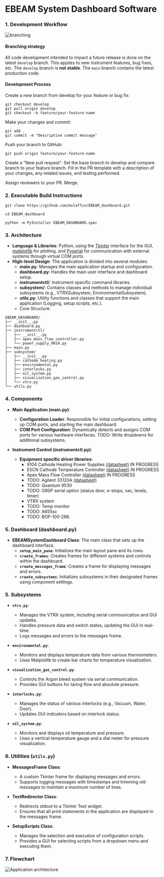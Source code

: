 # EBEAM System Dashboard Software

### 1. Development Workflow
![branching](https://github.com/mslaffin/EBEAM_dashboard/blob/main/media/branching_diagram.png)
#### Branching strategy
All code development intended to impact a future release is done on the latest `develop` branch. This applies to new instrument features, bug fixes, etc. The `develop` branch is **not stable**.
The `main` branch contains the latest production code.

#### Development Process 
Create a new branch from develop for your feature or bug fix:

```
git checkout develop
git pull origin develop
git checkout -b feature/your-feature-name
```
Make your changes and commit:
```
git add .
git commit -m "Descriptive commit message"
```

Push your branch to GitHub:
```
git push origin feature/your-feature-name
```

Create a "New pull request".
Set the base branch to develop and compare branch to your feature branch.
Fill in the PR template with a description of your changes, any related issues, and testing performed.

Assign reviewers to your PR. Merge.

### 2. Executable Build Instructions
```
git clone https://github.com/mslaffin/EBEAM_dashboard.git
```
```
cd EBEAM_dashboard
```
```
python -m PyInstaller EBEAM_DASHBOARD.spec
```


### 3. Architecture

- **Language & Libraries**: Python, using the [Tkinter](https://docs.python.org/3/library/tkinter.html) interface for the GUI, [matplotlib](https://matplotlib.org/) for plotting, and [Pyserial](https://pythonhosted.org/pyserial/) for communication with external systems through virtual COM ports.
- **High-level Design**: The application is divided into several modules:
  - **main.py**: Manages the main application startup and configuration.
  - **dashboard.py**: Handles the main user interface and dashboard setup.
  - **instrumentctl/**: Instrument specific command libraries.
  - **subsystem/**: Contains classes and methods to manage individual subsystems (e.g., VTRXSubsystem, EnvironmentalSubsystem).
  - **utils.py**: Utility functions and classes that support the main application (Logging, setup scripts, etc.).
  - Core Structure:
```
EBEAM_DASHBOARD/
├── __init__.py 
├── dashboard.py
├── instrumentctl/
│   ├── __init__.py
│   ├── apex_mass_flow_controller.py
│   └── power_supply_9014.py
├── main.py
├── subsystem/
│   ├── __init__.py
│   ├── cathode_heating.py
│   ├── environmental.py
│   ├── interlocks.py
│   ├── oil_system.py
│   ├── visualization_gas_control.py
│   └── vtrx.py
└── utils.py
```

### 4. Components

- **Main Application (main.py)**:
  - **Configuration Loader**: Responsible for initial configurations, setting up COM ports, and starting the main dashboard.
  - **COM Port Configuration**: Dynamically detects and assigns COM ports for various hardware interfaces. TODO: Write dropdowns for additional subsystems.

- **Instrument Control (instrumentctl.py)**:
  - **Equipment specific driver libraries**:
    - 9104 Cathode Heating Power Supplies [(datasheet)](https://bkpmedia.s3.us-west-1.amazonaws.com/downloads/programming_manuals/en-us/9103_9104_programming_manual.pdf) IN PROGRESS
    - E5CN Cathode Temperature Controller [(datasheet)]() IN PROGRESS
    - Apex Mass Flow Controller [(datasheet)]() IN PROGRESS
    - TODO: Agilent 33120A [(datasheet)]()
    - TODO: Quantum 9530
    - TODO: G9SP serial option (status door, e-stops, vac, levels, timer)
    - VTRX system
    - TODO: Temp monitor
    - TODO: A655sc
    - TODO: BOP-100-2ML

### 5. Dashboard (dashboard.py)

- **EBEAMSystemDashboard Class**: The main class that sets up the dashboard interface.
  - **`setup_main_pane`**: Initializes the main layout pane and its rows.
  - **`create_frames`**: Creates frames for different systems and controls within the dashboard.
  - **`create_messages_frame`**: Creates a frame for displaying messages and errors.
  - **`create_subsystems`**: Initializes subsystems in their designated frames using component settings.

### 5. Subsystems

- **`vtrx.py`**:
  - Manages the VTRX system, including serial communication and GUI updates.
  - Handles pressure data and switch states, updating the GUI in real-time.
  - Logs messages and errors to the messages frame.

- **`environmental.py`**:
  - Monitors and displays temperature data from various thermometers.
  - Uses Matplotlib to create bar charts for temperature visualization.

- **`visualization_gas_control.py`**:
  - Controls the Argon bleed system via serial communication.
  - Provides GUI buttons for taring flow and absolute pressure.

- **`interlocks.py`**:
  - Manages the status of various interlocks (e.g., Vacuum, Water, Door).
  - Updates GUI indicators based on interlock status.

- **`oil_system.py`**:
  - Monitors and displays oil temperature and pressure.
  - Uses a vertical temperature gauge and a dial meter for pressure visualization.

### 6. Utilities (`utils.py`)

- **MessagesFrame Class**:
  - A custom Tkinter frame for displaying messages and errors.
  - Supports logging messages with timestamps and trimming old messages to maintain a maximum number of lines.

- **TextRedirector Class**:
  - Redirects stdout to a Tkinter Text widget.
  - Ensures that all print statements in the application are displayed in the messages frame.

- **SetupScripts Class**:
  - Manages the selection and execution of configuration scripts.
  - Provides a GUI for selecting scripts from a dropdown menu and executing them.

### 7. Flowchart
![Application architecture](https://github.com/mslaffin/EBEAM_dashboard/blob/main/media/CCS_GUI_flowchart.png)
